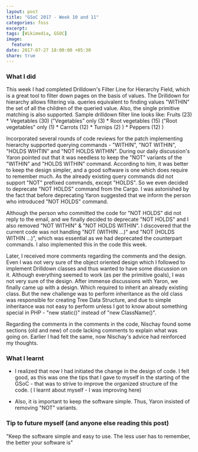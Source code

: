 ```yaml
---
layout: post
title: "GSoC 2017 - Week 10 and 11"
categories: foss
excerpt:
tags: [Wikimedia, GSOC]
image:
  feature:
date: 2017-07-27 18:00:00 +05:30
share: true
---
```


### What I did

This week I had completed Drilldown's Filter Line for Hierarchy Field, which is a great tool to filter down pages on the basis of values. The Drilldown for hierarchy allows filtering via. queries equivalent to finding values "WITHIN" the set of all the children of the queried value. Also, the single primitive matching is also supported.
Sample drilldown filter line looks like:
Fruits (23) * Vegetables (30) ("Vegetables" only (3) * Root vegetables (15) ("Root vegetables" only (1) * Carrots (12) * Turnips (2) ) * Peppers (12) )

Incorporated several rounds of code reviews for the patch implementing hierarchy supported querying commands - "WITHIN", "NOT WITHIN", "HOLDS WIHTIN" and "NOT HOLDS WITHIN".  During our daily discussion's Yaron pointed out that it was needless to keep the "NOT" variants of the "WITHIN" and "HOLDS WITHIN" command. According to him, it was better to keep the design simpler, and a good software is one which does require to remember much. As the already existing query commands did not support "NOT" prefixed commands, except "HOLDS". So we even decided to deprecate "NOT HOLDS" command from the Cargo. I was astonished by the fact that before deprecating Yaron suggested that we inform the person who introduced "NOT HOLDS" command.

Although the person who committed the code for "NOT HOLDS" did not reply to the email, and we finally decided to deprecate "NOT HOLDS" and I also removed "NOT WITHIN" & "NOT HOLDS WITHIN".
I discovered that the current code was not handling "NOT (WITHIN ...)" and "NOT (HOLDS WITHIN ...)", which was essential as we had deprecated the counterpart commands. I also implemented this in the code this week.

Later, I received more comments regarding the comments and the design. Even I was not very sure of the object oriented design which I followed to implement Drilldown classes and thus wanted to have some discussion on it. Although everything seemed to work (as per the primitive goals), I was not very sure of the design. After immense discussions with Yaron, we finally came up with a design. Which required to inherit an already existing class. But the new challenge was to perform inheritance as the old class was responsible for creating Tree Data Structure, and due to simple inheritance was not easy to perform unless I got to know about something special in PHP - "new static()" instead of "new ClassName()".

Regarding the comments in the comments in the code, Nischay found some sections (old and new) of code lacking comments to explain what was going on. Earlier I had felt the same, now Nischay's advice had reinforced my thoughts.


### What I learnt

- I realized that now I had initiated the change in the design of code. I felt good, as this was one the tips that I gave to myself in the starting of the GSoC - that was to strive to improve the organized structure of the code. ( I learnt about myself -  I was improving here)

- Also, it is important to keep the software simple. Thus, Yaron insisted of removing "NOT" variants.


### Tip to future myself (and anyone else reading this post)
"Keep the software simple and easy to use. The less user has to remember, the better your software is"
